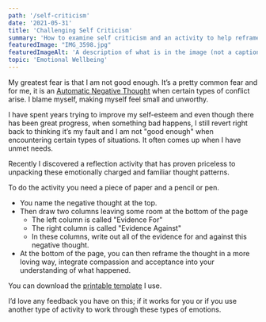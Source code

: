 ```yaml
---
path: '/self-criticism'
date: '2021-05-31'
title: 'Challenging Self Criticism'
summary: 'How to examine self criticism and an activity to help reframe the negative thoughts.'
featuredImage: "IMG_3598.jpg"
featuredImageAlt: 'A description of what is in the image (not a caption)'
topic: 'Emotional Wellbeing'
---
```


My greatest fear is that I am not good enough.  It’s a pretty common fear and for me, it is an [Automatic Negative Thought](https://www.collaborativeawareness.com/post/2015/12/18/9-types-of-ants-automatic-negative-thoughts-that-invade-our-relationships-and-how-to-exte) when certain types of conflict arise.  I blame myself, making myself feel small and unworthy.

I have spent years trying to improve my self-esteem and even though there has been great progress, when something bad happens, I still revert right back to thinking it’s my fault and I am not "good enough" when encountering certain types of situations.  It often comes up when I have unmet needs.

Recently I discovered a reflection activity that has proven priceless to unpacking these emotionally charged and familiar thought patterns.  

To do the activity you need a piece of paper and a pencil or pen.  
- You name the negative thought at the top.  
- Then draw two columns leaving some room at the bottom of the page
  - The left column is called "Evidence For"
  - The right column is called "Evidence Against"
  - In these columns, write out all of the evidence for and against this negative thought. 
- At the bottom of the page, you can then reframe the thought in a more loving way, integrate compassion and acceptance into your understanding of what happened.  

You can download the [printable template](https://juleschevalier.com/Challenging-Critical-Thoughts.pdf) I use.

I’d love any feedback you have on this; if it works for you or if you use another type of activity to work through these types of emotions.